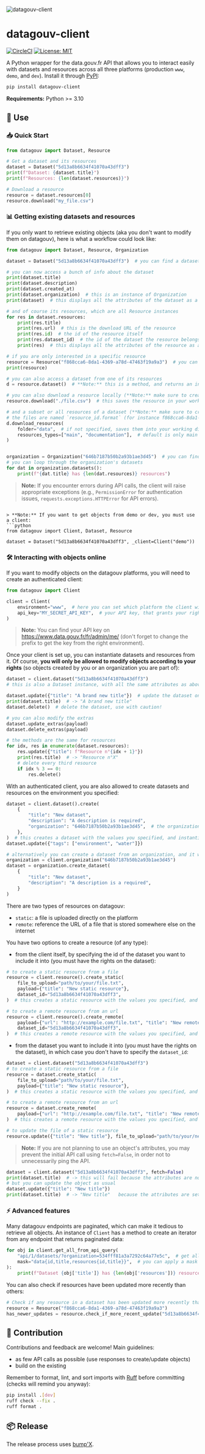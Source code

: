 ![datagouv-client](docs/banner.png)

# **datagouv-client**

[![CircleCI](https://circleci.com/gh/datagouv/datagouv_client.svg?style=svg)](https://circleci.com/gh/datagouv/datagouv_client)
[![License: MIT](https://img.shields.io/badge/License-MIT-yellow.svg)](https://opensource.org/licenses/MIT)

A Python wrapper for the data.gouv.fr API that allows you to interact easily with datasets and resources across all three platforms (production `www`, `demo`, and `dev`). Install it through [PyPI](https://pypi.org/project/datagouv-client/):
```bash
pip install datagouv-client
```

**Requirements:** Python >= 3.10

## 🚀 Use

### 📥 Quick Start
```python
from datagouv import Dataset, Resource

# Get a dataset and its resources
dataset = Dataset("5d13a8b6634f41070a43dff3")
print(f"Dataset: {dataset.title}")
print(f"Resources: {len(dataset.resources)}")

# Download a resource
resource = dataset.resources[0]
resource.download("my_file.csv")
```

### 📊 Getting existing datasets and resources
If you only want to retrieve existing objects (aka you don't want to modify them on datagouv), here is what a workflow could look like:
```python
from datagouv import Dataset, Resource, Organization

dataset = Dataset("5d13a8b6634f41070a43dff3")  # you can find a dataset's id in the `Informations` tab of its landing page

# you can now access a bunch of info about the dataset
print(dataset.title)
print(dataset.description)
print(dataset.created_at)
print(dataset.organization)  # this is an instance of Organization
print(dataset)  # this displays all the attributes of the dataset as a dict

# and of course its resources, which are all Resource instances
for res in dataset.resources:
    print(res.title)
    print(res.url)  # this is the download URL of the resource
    print(res.id)  # the id of the resource itself
    print(res.dataset_id)  # the id of the dataset the resource belongs to
    print(res)  # this displays all the attributes of the resource as a dict

# if you are only interested in a specific resource
resource = Resource("f868cca6-8da1-4369-a78d-47463f19a9a3")  # you can find a resource's id in its `Métadonnées` tab
print(resource)

# you can also access a dataset from one of its resources
d = resource.dataset()  # **Note:** this is a method, and returns an instance of Dataset

# you can also download a resource locally (**Note:** make sure to create the parent folders upstream)
resource.download("./file.csv")  # this saves the resource in your working directory as "file.csv"

# and a subset or all resources of a dataset (**Note:** make sure to create the parent folders upstream)
# the files are named `resource_id.format` (for instance f868cca6-8da1-4369-a78d-47463f19a9a3.csv)
d.download_resources(
    folder="data",  # if not specified, saves them into your working directory
    resources_types=["main", "documentation"],  # default is only main resources
)


organization = Organization("646b7187b50b2a93b1ae3d45")  # you can find an organization's id in the `Informations` tab of its landing page, in "Informations techniques"
# you can loop through the organization's datasets
for dat in organization.datasets():
    print(f"{dat.title} has {len(dat.resources)} resources")
```

> **Note:** If you encounter errors during API calls, the client will raise appropriate exceptions (e.g., `PermissionError` for authentication issues, `requests.exceptions.HTTPError` for API errors).
```

> **Note:** If you want to get objects from demo or dev, you must use a client:
```python
from datagouv import Client, Dataset, Resource

dataset = Dataset("5d13a8b6634f41070a43dff3", _client=Client("demo"))
```

### 🛠️ Interacting with objects online
If you want to modify objects on the datagouv platforms, you will need to create an authenticated client:
```python
from datagouv import Client

client = Client(
    environment="www",  # here you can set which platform the client will interact with, default is production
    api_key="MY_SECRET_API_KEY",  # your API key, that grants your rights on the platform
)
```
> **Note:** You can find your API key on https://www.data.gouv.fr/fr/admin/me/ (don't forget to change the prefix to get the key from the right environment).

Once your client is set up, you can instantiate datasets and resources from it. Of course, **you will only be allowed to modify objects according to your rights** (so objects created by you or an organization you are part of):
```python
dataset = client.dataset("5d13a8b6634f41070a43dff3")
# this is also a Dataset instance, with all the same attributes as above, but since you're authenticated, you have access to new methods

dataset.update({"title": "A brand new title"})  # update the dataset online with the payload you give, and also update the attributes of the object
print(dataset.title)  # -> "A brand new title"
dataset.delete()  # delete the dataset, use with caution!

# you can also modify the extras
dataset.update_extras(payload)
dataset.delete_extras(payload)

# the methods are the same for resources
for idx, res in enumerate(dataset.resources):
    res.update({"title": f"Resource n°{idx + 1}"})
    print(res.title)  # -> "Resource n°X"
    # delete every third resource
    if idx % 3 == 0:
        res.delete()
```

With an authenticated client, you are also allowed to create datasets and resources on the environment you specified:
```python
dataset = client.dataset().create(
    {
        "title": "New dataset", 
        "description": "A description is required",
        "organization": "646b7187b50b2a93b1ae3d45",  # the organization that will own the dataset
    },
)  # this creates a dataset with the values you specified, and instantiates a Dataset
dataset.update({"tags": ["environment", "water"]})

# alternatively you can create a dataset from an organization, and it will be attached to it
organization = client.organization("646b7187b50b2a93b1ae3d45")
dataset = organization.create_dataset(
    {
        "title": "New dataset", 
        "description": "A description is a required",
    }
)
```
There are two types of resources on datagouv:
- `static`: a file is uploaded directly on the platform
- `remote`: reference the URL of a file that is stored somewhere else on the internet

You have two options to create a resource (of any type):
- from the client itself, by specifying the id of the dataset you want to include it into (you must have the rights on the dataset):
```python
# to create a static resource from a file
resource = client.resource().create_static(
    file_to_upload="path/to/your/file.txt",
    payload={"title": "New static resource"},
    dataset_id="5d13a8b6634f41070a43dff3",
)  # this creates a static resource with the values you specified, and instantiates a Resource

# to create a remote resource from an url
resource = client.resource().create_remote(
    payload={"url": "http://example.com/file.txt", "title": "New remote resource"},
    dataset_id="5d13a8b6634f41070a43dff3",
)  # this creates a remote resource with the values you specified, and instantiates a Resource
```
- from the dataset you want to include it into (you must have the rights on the dataset), in which case you don't have to specify the `dataset_id`:
```python
dataset = client.dataset("5d13a8b6634f41070a43dff3")
# to create a static resource from a file
resource = dataset.create_static(
    file_to_upload="path/to/your/file.txt",
    payload={"title": "New static resource"},
)  # this creates a static resource with the values you specified, and instantiates a Resource

# to create a remote resource from an url
resource = dataset.create_remote(
    payload={"url": "http://example.com/file.txt", "title": "New remote resource"},
)  # this creates a remote resource with the values you specified, and instantiates a Resource

# to update the file of a static resource
resource.update({"title": "New title"}, file_to_upload="path/to/your/new_file.txt")
```
> **Note:** If you are not planning to use an object's attributes, you may prevent the initial API call using `fetch=False`, in order not to unnecessarily ping the API.
```python
dataset = client.dataset("5d13a8b6634f41070a43dff3", fetch=False)
print(dataset.title)  # -> this will fail because the attributes are not set from the initial call
# but you can update the object as usual
dataset.update({"title": "New title"})
print(dataset.title)  # -> "New title"   because the attributes are set from the response
```

### ⚡ Advanced features
Many datagouv endpoints are paginated, which can make it tedious to retrieve all objects. An instance of `Client` has a method to create an iterator from any endpoint that returns paginated data:
```python
for obj in client.get_all_from_api_query(
    "api/1/datasets/?organization=534fff81a3a7292c64a77e5c",  # get all datasets from a specific organization
    mask="data{id,title,resources{id,title}}",  # you can apply a mask to retrieve only specific fields of the objects
):
    print(f"Dataset {obj['title']} has {len(obj['resources'])} resources")
```

You can also check if resources have been updated more recently than others:
```python
# Check if any resource in a dataset has been updated more recently than a specific resource
resource = Resource("f868cca6-8da1-4369-a78d-47463f19a9a3")
has_newer_updates = resource.check_if_more_recent_update("5d13a8b6634f41070a43dff3")
```

## 🤝 Contribution
Contributions and feedback are welcome! Main guidelines:
- as few API calls as possible (use responses to create/update objects)
- build on the existing

Remember to format, lint, and sort imports with [Ruff](https://docs.astral.sh/ruff/) before committing (checks will remind you anyway):
```bash
pip install .[dev]
ruff check --fix .
ruff format .
```

## 📦 Release
The release process uses [bump'X](https://github.com/datagouv/bumpx).
